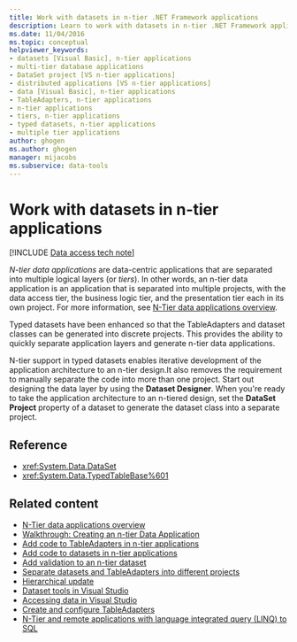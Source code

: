 ```yaml
---
title: Work with datasets in n-tier .NET Framework applications
description: Learn to work with datasets in n-tier .NET Framework applications in Visual Studio. N-tier data applications are data-centric apps that are separated into multiple logical layers (or tiers).
ms.date: 11/04/2016
ms.topic: conceptual
helpviewer_keywords:
- datasets [Visual Basic], n-tier applications
- multi-tier database applications
- DataSet project [VS n-tier applications]
- distributed applications [VS n-tier applications]
- data [Visual Basic], n-tier applications
- TableAdapters, n-tier applications
- n-tier applications
- tiers, n-tier applications
- typed datasets, n-tier applications
- multiple tier applications
author: ghogen
ms.author: ghogen
manager: mijacobs
ms.subservice: data-tools
---
```


# Work with datasets in n-tier applications

[!INCLUDE [Data access tech note](./includes/data-technology-note.md)]

*N-tier data applications* are data-centric applications that are separated into multiple logical layers (or *tiers*). In other words, an n-tier data application is an application that is separated into multiple projects, with the data access tier, the business logic tier, and the presentation tier each in its own project. For more information, see [N-Tier data applications overview](../data-tools/n-tier-data-applications-overview.md).

Typed datasets have been enhanced so that the TableAdapters and dataset classes can be generated into discrete projects. This provides the ability to quickly separate application layers and generate n-tier data applications.

N-tier support in typed datasets enables iterative development of the application architecture to an n-tier design.It also removes the requirement to manually separate the code into more than one project. Start out designing the data layer by using the **Dataset Designer**. When you're ready to take the application architecture to an n-tiered design, set the **DataSet Project** property of a dataset to generate the dataset class into a separate project.

## Reference

- <xref:System.Data.DataSet>
- <xref:System.Data.TypedTableBase%601>

## Related content

- [N-Tier data applications overview](../data-tools/n-tier-data-applications-overview.md)
- [Walkthrough: Creating an n-tier Data Application](../data-tools/walkthrough-creating-an-n-tier-data-application.md)
- [Add code to TableAdapters in n-tier applications](../data-tools/add-code-to-tableadapters-in-n-tier-applications.md)
- [Add code to datasets in n-tier applications](../data-tools/add-code-to-datasets-in-n-tier-applications.md)
- [Add validation to an n-tier dataset](../data-tools/add-validation-to-an-n-tier-dataset.md)
- [Separate datasets and TableAdapters into different projects](../data-tools/separate-datasets-and-tableadapters-into-different-projects.md)
- [Hierarchical update](../data-tools/hierarchical-update.md)
- [Dataset tools in Visual Studio](../data-tools/dataset-tools-in-visual-studio.md)
- [Accessing data in Visual Studio](../data-tools/accessing-data-in-visual-studio.md)
- [Create and configure TableAdapters](../data-tools/create-and-configure-tableadapters.md)
- [N-Tier and remote applications with language integrated query (LINQ) to SQL](/dotnet/framework/data/adonet/sql/linq/n-tier-and-remote-applications-with-linq-to-sql)
